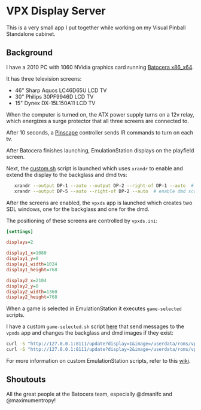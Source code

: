# VPX Display Server

This is a very small app I put together while working on my Visual Pinball Standalone cabinet.

## Background

I have a 2010 PC with 1060 NVidia graphics card running [Batocera x86_x64](https://mirrors.o2switch.fr/batocera/x86_64/beta/last/).

It has three television screens:

- 46" Sharp Aquos LC46D65U LCD TV
- 30" Philips 30PF9946D LCD TV
- 15" Dynex DX-15L150A11 LCD TV

When the computer is turned on, the ATX power supply turns on a 12v relay, which energizes a surge protector that all three screens are connected to.

After 10 seconds, a [Pinscape](http://mjrnet.org/pinscape/) controller sends IR commands to turn on each tv.

After Batocera finishes launching, EmulationStation displays on the playfield screen.

Next, the [custom.sh](https://github.com/jsm174/vpxds/blob/master/scripts/batocera/custom.sh) script is launched which uses `xrandr` to enable and extend the display to the backglass and dmd tvs:

```bash
   xrandr --output DP-1 --auto --output DP-2 --right-of DP-1 --auto  # enable backglass screen
   xrandr --output DP-5 --auto --right-of DP-2 --auto  # enable dmd screen
```

After the screens are enabled, the `vpxds` app is launched which creates two SDL windows, one for the backglass and one for the dmd. 

The positioning of these screens are controlled by `vpxds.ini`:

```ini
[settings]

displays=2

display1_x=1080
display1_y=0
display1_width=1024
display1_height=768

display2_x=2104
display2_y=0
display2_width=1360
display2_height=768
```

When a game is selected in EmulationStation it executes `game-selected` scripts.

I have a custom `game-selected.sh` script [here](https://github.com/jsm174/vpxds/blob/master/scripts/batocera/emulationstation/scripts/game-selected/game-selected.sh) that send messages to the `vpxds` app and changes the backglass and dmd images if they exist:

```bash
curl -S "http://127.0.0.1:8111/update?display=1&image=/userdata/roms/vpinball/<table>-backglass.png" > /dev/null 2>&1
curl -S "http://127.0.0.1:8111/update?display=2&image=/userdata/roms/vpinball/<table>-dmd.png" > /dev/null 2>&1
```

For more information on custom EmulationStation scripts, refer to this [wiki](https://wiki.batocera.org/launch_a_script#emulationstation_scripting).

## Shoutouts

All the great people at the Batocera team, especially @dmanlfc and @maximumentropy!
